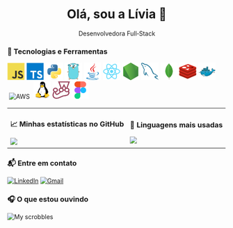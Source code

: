 <!-- 🚀 Cabeçalho / Apresentação -->
<h1 align="center">Olá, sou a Lívia 👋</h1>
<p align="center">Desenvolvedora Full‑Stack</p>


<!-- 🛠️ Tecnologias e Ferramentas -->
### 🔧 Tecnologias e Ferramentas
<p align="left">
  <!-- Linguagens -->
  <img src="https://raw.githubusercontent.com/devicons/devicon/master/icons/javascript/javascript-original.svg" alt="JavaScript" width="40" height="40"/>
  <img src="https://raw.githubusercontent.com/devicons/devicon/master/icons/typescript/typescript-original.svg" alt="TypeScript" width="40" height="40"/>
  <img src="https://raw.githubusercontent.com/devicons/devicon/master/icons/python/python-original.svg" alt="Python" width="40" height="40"/>
  <img src="https://raw.githubusercontent.com/devicons/devicon/master/icons/go/go-original.svg" alt="Go" width="40" height="40"/>
  <img src="https://raw.githubusercontent.com/devicons/devicon/master/icons/java/java-original.svg" alt="Java" width="40" height="40"/>

  <!-- Frontend -->
  <img src="https://raw.githubusercontent.com/devicons/devicon/master/icons/react/react-original.svg" alt="React" width="40" height="40"/>

  <!-- Backend -->
  <img src="https://raw.githubusercontent.com/devicons/devicon/master/icons/nodejs/nodejs-original.svg" alt="Node.js" width="40" height="40"/>

  <!-- Databases -->
  <img src="https://raw.githubusercontent.com/devicons/devicon/master/icons/mysql/mysql-original.svg" alt="MySQL" width="40" height="40"/>
  <img src="https://raw.githubusercontent.com/devicons/devicon/master/icons/mongodb/mongodb-original.svg" alt="MongoDB" width="40" height="40"/>
  <img src="https://raw.githubusercontent.com/devicons/devicon/master/icons/redis/redis-original.svg" alt="Redis" width="40" height="40"/>

  <!-- DevOps / Cloud -->
  <img src="https://raw.githubusercontent.com/devicons/devicon/master/icons/docker/docker-original.svg" alt="Docker" width="40" height="40"/>
<img src="https://cdn.jsdelivr.net/gh/devicons/devicon/icons/amazonwebservices/amazonwebservices-original-wordmark.svg" alt="AWS" width="40" height="40" style="margin: 4px"/>
  <img src="https://raw.githubusercontent.com/devicons/devicon/master/icons/linux/linux-original.svg" alt="Linux" width="40" height="40"/>

  <!-- Outros -->
  <img src="https://raw.githubusercontent.com/devicons/devicon/master/icons/jest/jest-plain.svg" alt="Jest" width="40" height="40"/>
  <img src="https://raw.githubusercontent.com/devicons/devicon/master/icons/figma/figma-original.svg" alt="Figma" width="40" height="40"/>
</p>


<!-- 📊 GitHub Stats lado a lado -->
<table>
  <tr>
    <td>
      <h3>📈 Minhas estatísticas no GitHub</h3>
      <img src="https://github-readme-stats.vercel.app/api?username=livgaione&show_icons=true&theme=radical&hide_border=true&hide_title=true&count_private=true" width="450" />
    </td>
    <td>
      <h3>📝 Linguagens mais usadas</h3>
      <img src="https://github-readme-stats.vercel.app/api/top-langs/?username=livgaione&layout=compact&theme=radical&hide_border=true&hide_title=true&count_private=true" width="450" />
    </td>
  </tr>
</table>

### 📬 Entre em contato
<p align="left">
  <a href="https://www.linkedin.com/in/liviagaione/"><img src="https://img.shields.io/badge/LinkedIn-%230077B5.svg?style=for-the-badge&logo=linkedin&logoColor=white" alt="LinkedIn"/></a>
  <a href="mailto:liviagaione66@gmail.com"><img src="https://img.shields.io/badge/Gmail-%23D14836.svg?style=for-the-badge&logo=gmail&logoColor=white" alt="Gmail"/></a>
</p>

### 🎧 O que estou ouvindo
<!-- Last.fm -->
![My scrobbles](https://lastfm-recently-played.vercel.app/api?user=bornliketh1s)
